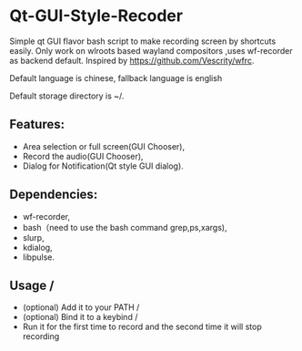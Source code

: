 # Qt-GUI-Style-Recoder
Simple qt GUI flavor bash script to make recording screen by shortcuts easily. Only work on wlroots based wayland compositors ,uses wf-recorder as backend default.  Inspired by <https://github.com/Vescrity/wfrc>. 

Default language is chinese, fallback language is english

Default storage directory is ~/.

## Features:
 - Area selection or full screen(GUI Chooser),
 - Record the audio(GUI Chooser),
 - Dialog for Notification(Qt style GUI dialog).


## Dependencies:
- wf-recorder,
- bash（need to use the bash command grep,ps,xargs),
- slurp,
- kdialog,
- libpulse.

## Usage /
- (optional) Add it to your PATH /
- (optional) Bind it to a keybind /  
- Run it for the first time to record and the second time it will stop recording 

